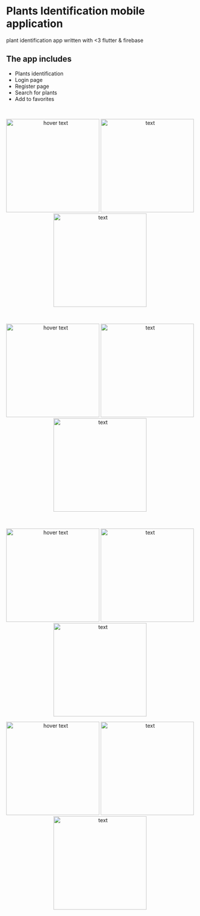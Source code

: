 # Plants Identification mobile application

plant identification app written with <3 flutter & firebase

## The app includes

* Plants identification
* Login page
* Register page
* Search for plants
* Add to favorites
</br>
<p align="center">
  <img src="https://github.com/brakenseddik/plants_identification/blob/master/assets/images/smartmockups_kf2shxcf.png" width="250" title="hover text">
  <img src="https://github.com/brakenseddik/plants_identification/blob/master/images/smartmockups_kf2shxcf.png?raw=true" width="250" alt=" text">
  <img src="https://github.com/brakenseddik/plants_identification/blob/master/images/smartmockups_kf2sky2p.png?raw=true" width="250" alt=" text">
</p>
</br>
<p align="center">
  <img src="https://github.com/brakenseddik/plants_identification/blob/master/images/smartmockups_kf2slmp9.png?raw=true" width="250" title="hover text">
  <img src="https://github.com/brakenseddik/plants_identification/blob/master/images/smartmockups_kf2smdaw.png?raw=true" width="250" alt=" text">
  <img src="https://github.com/brakenseddik/plants_identification/blob/master/images/smartmockups_kf2smtb8.png?raw=true" width="250" alt=" text">
</p>
</br>
<p align="center">
  <img src="https://github.com/brakenseddik/plants_identification/blob/master/images/smartmockups_kf2spde2.png?raw=true" width="250" title="hover text">
  <img src="https://github.com/brakenseddik/plants_identification/blob/master/images/smartmockups_kf2t09vp.png?raw=true" width="250" alt=" text">
  <img src="https://github.com/brakenseddik/plants_identification/blob/master/images/smartmockups_kf2t0t7x.png?raw=true" width="250" alt=" text">
</p>
<p align="center">
  <img src="https://github.com/brakenseddik/plants_identification/blob/master/images/smartmockups_kf2ww59d.png?raw=true" width="250" title="hover text">
  <img src="https://github.com/brakenseddik/plants_identification/blob/master/images/smartmockups_kf2wwqaz.png?raw=true" width="250" alt=" text">
  <img src="https://github.com/brakenseddik/plants_identification/blob/master/images/smartmockups_kf2wx2vt.png?raw=true" width="250" alt=" text">
</p>
